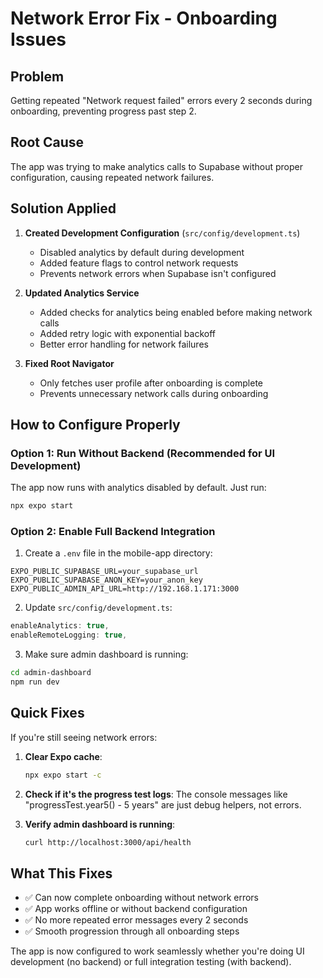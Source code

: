 # Network Error Fix - Onboarding Issues

## Problem
Getting repeated "Network request failed" errors every 2 seconds during onboarding, preventing progress past step 2.

## Root Cause
The app was trying to make analytics calls to Supabase without proper configuration, causing repeated network failures.

## Solution Applied

1. **Created Development Configuration** (`src/config/development.ts`)
   - Disabled analytics by default during development
   - Added feature flags to control network requests
   - Prevents network errors when Supabase isn't configured

2. **Updated Analytics Service**
   - Added checks for analytics being enabled before making network calls
   - Added retry logic with exponential backoff
   - Better error handling for network failures

3. **Fixed Root Navigator**
   - Only fetches user profile after onboarding is complete
   - Prevents unnecessary network calls during onboarding

## How to Configure Properly

### Option 1: Run Without Backend (Recommended for UI Development)
The app now runs with analytics disabled by default. Just run:
```bash
npx expo start
```

### Option 2: Enable Full Backend Integration
1. Create a `.env` file in the mobile-app directory:
```env
EXPO_PUBLIC_SUPABASE_URL=your_supabase_url
EXPO_PUBLIC_SUPABASE_ANON_KEY=your_anon_key
EXPO_PUBLIC_ADMIN_API_URL=http://192.168.1.171:3000
```

2. Update `src/config/development.ts`:
```typescript
enableAnalytics: true,
enableRemoteLogging: true,
```

3. Make sure admin dashboard is running:
```bash
cd admin-dashboard
npm run dev
```

## Quick Fixes

If you're still seeing network errors:

1. **Clear Expo cache**:
   ```bash
   npx expo start -c
   ```

2. **Check if it's the progress test logs**:
   The console messages like "progressTest.year5() - 5 years" are just debug helpers, not errors.

3. **Verify admin dashboard is running**:
   ```bash
   curl http://localhost:3000/api/health
   ```

## What This Fixes
- ✅ Can now complete onboarding without network errors
- ✅ App works offline or without backend configuration
- ✅ No more repeated error messages every 2 seconds
- ✅ Smooth progression through all onboarding steps

The app is now configured to work seamlessly whether you're doing UI development (no backend) or full integration testing (with backend). 
